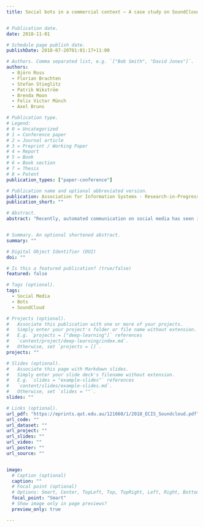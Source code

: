 ```yaml
---
title: Social bots in a commercial context – A case study on SoundCloud


# Publication date.
date: 2018-11-01

# Schedule page publish date.
publishDate: 2018-07-20T01:01:17+11:00

# Authors. Comma separated list, e.g. `["Bob Smith", "David Jones"]`.
authors:
  - Björn Ross
  - Florian Brachten
  - Stefan Stieglitz
  - Patrik Wikström
  - Brenda Moon
  - Felix Victor Münch
  - Axel Bruns

# Publication type.
# Legend:
# 0 = Uncategorized
# 1 = Conference paper
# 2 = Journal article
# 3 = Preprint / Working Paper
# 4 = Report
# 5 = Book
# 6 = Book section
# 7 = Thesis
# 8 = Patent
publication_types: ["paper-conference"]

# Publication name and optional abbreviated version.
publication: Association for Information Systems - Research-in-Progress Papers. 52. 
publication_short: ""

# Abstract.
abstract: "Recently, automated communication on social media has seen increased attention. Social bots, social media accounts controlled by algorithms that mimic human behaviour, have been found to attempt to influence users in several political contexts. However, their use in a commercial context, e.g. to boost sales of a product by aggressively promoting it with thousands of messages, has so far been neglected. To address this shortcoming, this paper examines the case of the social media music platform SoundCloud. We gathered a dataset of six months of activity, comprising 15,850,069 tracks and 12,125,095 comments. We then calculated a comment uniqueness score for highly active accounts to assess the variability of their comments. First analyses show that some accounts post suspiciously repetitive comments. These accounts also frequently repost existing content, but contribute little original content. An analysis of the commenting network further underlines that these accounts differ clearly from regular users. We conclude that the comment uniqueness metric can be used as an indicator to distinguish bots from humans, and that a considerable proportion of SoundCloud comments are likely to emanate from bots or semi-automated accounts. The implications of these findings and future plans are discussed."


# Summary. An optional shortened abstract.
summary: ""

# Digital Object Identifier (DOI)
doi: ""

# Is this a featured publication? (true/false)
featured: false

# Tags (optional).
tags:
  - Social Media
  - Bots
  - SoundCloud

# Projects (optional).
#   Associate this publication with one or more of your projects.
#   Simply enter your project's folder or file name without extension.
#   E.g. `projects = ["deep-learning"]` references 
#   `content/project/deep-learning/index.md`.
#   Otherwise, set `projects = []`.
projects: ""

# Slides (optional).
#   Associate this page with Markdown slides.
#   Simply enter your slide deck's filename without extension.
#   E.g. `slides = "example-slides"` references 
#   `content/slides/example-slides.md`.
#   Otherwise, set `slides = ""`.
slides: ""

# Links (optional).
url_pdf: "https://eprints.qut.edu.au/121660/1/2018_ECIS_Soundcloud.pdf"
url_code: ""
url_dataset: ""
url_project: ""
url_slides: ""
url_video: ""
url_poster: ""
url_source: ""


image:
  # Caption (optional)
  caption: ""
  # Focal point (optional)
  # Options: Smart, Center, TopLeft, Top, TopRight, Left, Right, BottomLeft, Bottom, BottomRight
  focal_point: "Smart"
  # Show image only in page previews?
  preview_only: true

---
```

